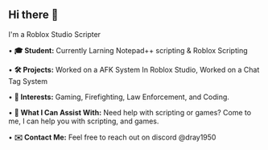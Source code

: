 ## Hi there 👋
I'm a Roblox Studio Scripter

• **🎓 Student:** Currently Larning Notepad++ scripting & Roblox Scripting

• **🛠 Projects:** Worked on a AFK System In Roblox Studio, Worked on a Chat Tag System

• **🎯 Interests:** Gaming, Firefighting, Law Enforcement, and Coding.

• **🤝 What I Can Assist With:** Need help with scripting or games? Come to me, I can help you with scripting, and games.

• **✉️ Contact Me:** Feel free to reach out on discord @dray1950
